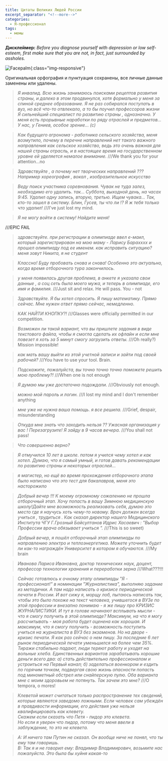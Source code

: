 ```yaml
---
title: Цитаты Великих Людей России
excerpt_separator: "<!--more-->"
categories:
  - Я-профессионал
tags:
  - мемы
---
```


**Дисклеймер:** *Before you diagnose yourself with depression or low self-esteem, first make sure that you are not, in fact, just surrounded by assholes.*

<!--more-->

![Facepalm](/blog/assets/images/iprofi-facepalm.jpg){:class="img-responsive"}

Оригинальная орфография и пунктуация сохранены, все личные данные заменены или удалены.

> *Я инвалид. Всю жизнь занимаюсь поисками рецептов развития страны, и далеко в этом продвинулся, хотя формально у меня за спиной среднее образование. Я не раз собирался поступать в вуз, но всё что-то отвлекало, а то бы поучил профессоров жизни*
*Я сильнейший специалист по развитию страны , однозначно. У меня есть прорывные наработки по ряду отраслей и предметов...
У нас, у Гениев, особое зрение... (с)*

> *Как будущего агронома - работника сельского хозяйства, меня возмутило, почему в перечне направлений нет такого важного направления как сельское хозяйство, ведь это очень важная для нашей страны отрасль, и в настоящее время на государственном уровне ей уделяется немалое внимание.* ///We thank you for your attention...no

> *Здравствуйте , а почему нет творческих направлений ??? Например хореография , вокал , изобразительное искусство*

> *Веду поиск участника соревнования. Чувак не туда залез, необходимо его удалить. так... Суббота, выходной день, на часах 9:45. Удалил одну запись, вторую, третью. Ищем чувака... Так, кто-то зашел в систему. Блин, Гусев, ты что ли !? Я ж тебя только что удалил!* ///I've just lost my mind.

> *Я не могу войти в систему! Найдите меня!*

///EPIC FAIL
> *здравствуйте. при регистрации в олимпиаде ввел е-маил, который зарегистрирован на мою маму - Ларису Бараxxxx и прошел олимпиаду под ее именем. как исправить ситуацию? меня зовут Никита, я не студент*

> *Классно! Буду пробовать снова и снова! Особенно это актуально, когда время отборочного тура закончилось.*

> *у меня появилась другая проблема, в анкете я указала свои данные , а соц сеть была моего мужа, и теперь в олимпиаде, его имя и фамилия.* ///Just sit and relax. He will pass. You - not

> *Здравствуйте. Я бы хотел спросить. Я пишу математику. Прямо сейчас. Мне нужен ответ прямо сейчас, немедленно.*

> *КАК НАЙТИ КНОПКУ?!* ///Glasses were officially permitted in our competition.

> *Возможен ли такой вариант, что вы пришлете задания в виде текстового файла, чтобы я смогла сделать их офлайн и если мне повезет я хоть за 5 минут смогу загрузить ответы.* ///Oh really?) Mission impossible!

> *как мать вашу выйти из этой учетной записи и зайти под своей рабочей?* ///You have to use your tool. Brain.

> *Подскажите, пожалуйста, вы точно точно точно поможете решить мою проблему?!* ///When one is not enough

> *Я думаю мы уже достаточно подождали.* ///Obviously not enough.

> *можно мой пароль и логин.* ///I lost my mind and I don't remember anything

> *мне уже не нужна ваша помощь. я все решила.* ///Grief, despair, misunderstanding

> *Откуда мне знать что заходить нельзя ?? Ужасная организация у вас ! Перезагрузите! Я зайду в 9 часов вечера.* ///You shall not pass!

> *Что совершенно верно?*

> *Я отмучился 10 лет в школе. потом я учился чему хотел и как хотел. Думаю, что я самый умный, и готов давать рекомендации по развитию страны и некоторых отраслей...*

> *я магистер, но ещё во время прохождения отборочного этапа было написано что это тест для бакалавров, меня это насторожило*

> *Добрый вечер !!! К моему огромному сожалению не прошла отборочный этап. Хочу попасть в вашу Зимнюю медицинскую школу!Дайте мне возможность реализовать себя, думаю это место где я научусь хоть чему-то новому. Врач должен всегда учиться , трудиться . Как сказал директор нашего Медицинского Института ЧГУ Г.Грозный Байсултанов Идрис Хасаевич : "Выбор Профессии врача обязывает учиться ".* ///This is so sweet)

> *Добрый вечер, я пошёл отборочный этап олимпиады по направлению электро и теплоэнергетика. Можете уточнить будет ли как-то награждён Университет в котором я обучаются.* ///My brain

> *Иванова Лариса Ивановна, доктор технических наук, доцент, профессор технологии хранения и переработки зерна*
///What???!!!

> *Сейчас готовлюсь к очному этапу олимпиады "Я - профессионал!" в номинации "Журналистика", выполняю задание из методички. А там надо написать о кризисе периодической печати в России. И вот сижу я, морщу лоб, пытаюсь написать так, чтобы это было похоже на текст человека, учившегося в ВУЗе по этой профессии и внезапно понимаю - я же пишу про КРИЗИС ЖУРНАЛИСТИКИ. И тут в голове начинают всплывать мысли - что я смогу получить в этой олимпиаде? Максимум, на что я могу рассчитывать - моя работа будет оценена как хорошая. И максимум, что я смогу получить - возможность поступить учиться на журналиста в ВУЗ без экзаменов.*
*Но на дворе - кризис печати. Я как раз сейчас о нем пишу. За последние 6 лет рынок периодической печати уменьшился на более чем 35%. Тиражи стабильно падают, люди теряют работу и уходят на вольные хлеба. Единственных вариантов зарабатывать хорошие деньги всего два: а) стать действительно профессионалом и устроиться на Первый канал; б) заделаться военкором и ездить по горячим точкам, подвергая свою жизнь опасности попасть под минометный обстрел или снайперскую пулю. Оба варианта мне с моим здоровьем не потянуть. Так зачем это мне?* ///O tempora, o mores!

> *Клеветой может считаться только распространение тех сведений, которые являются заведомо ложными. Если человек сам убеждён в правдивости информации, его действия уже нельзя квалифицировать как клевету.*  
*Скажем если сказать что Петя - пидор это клевета.*  
*Но если я уверен что пидор, потому что меня ввели в заблуждение, то это не клевета.*


> *A: И ничего там Путин не сказал. Он вообще ниче не понял, что ты ему там говоришь.*  
*B: Так я и не говорил ему: Владимир Владимирович, возьмите нас пожалуйста. Это была бы хуйня какая-то*
